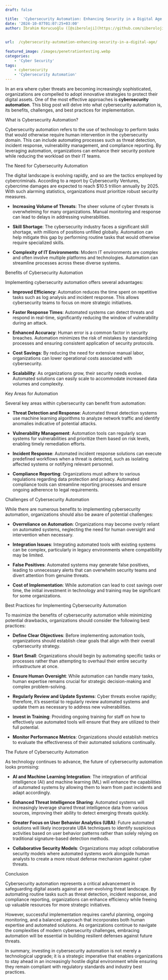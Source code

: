 ```yaml
---
draft: false

title:  'Cybersecurity Automation: Enhancing Security in a Digital Age'
date: '2024-10-07T01:07:25+03:00'
author: İbrahim Korucuoğlu ([@siberoloji](https://github.com/siberoloji))
 
 
url:  /cybersecurity-automation-enhancing-security-in-a-digital-age/
 
featured_image: /images/penetrationtesting.webp
categories:
    - 'Cyber Security'
tags:
    - cybersecurity
    - 'Cybersecurity Automation'
---
```



In an era where cyber threats are becoming increasingly sophisticated, organizations are compelled to adopt innovative strategies to protect their digital assets. One of the most effective approaches is **cybersecurity automation**. This blog post will delve into what cybersecurity automation is, its benefits, challenges, and best practices for implementation.



What is Cybersecurity Automation?



Cybersecurity automation refers to the use of technology to perform tasks that would otherwise require human intervention in the cybersecurity domain. This can include automating processes such as threat detection, incident response, vulnerability management, and compliance reporting. By leveraging automation, organizations can enhance their security posture while reducing the workload on their IT teams.



The Need for Cybersecurity Automation



The digital landscape is evolving rapidly, and so are the tactics employed by cybercriminals. According to a report by Cybersecurity Ventures, cybercrime damages are expected to reach $10.5 trillion annually by 2025. With such alarming statistics, organizations must prioritize robust security measures.


* **Increasing Volume of Threats**: The sheer volume of cyber threats is overwhelming for many organizations. Manual monitoring and response can lead to delays in addressing vulnerabilities.

* **Skill Shortage**: The cybersecurity industry faces a significant skill shortage, with millions of positions unfilled globally. Automation can help mitigate this gap by performing routine tasks that would otherwise require specialized skills.

* **Complexity of IT Environments**: Modern IT environments are complex and often involve multiple platforms and technologies. Automation can streamline processes across these diverse systems.




Benefits of Cybersecurity Automation



Implementing cybersecurity automation offers several advantages:


* **Improved Efficiency**: Automation reduces the time spent on repetitive tasks such as log analysis and incident response. This allows cybersecurity teams to focus on more strategic initiatives.

* **Faster Response Times**: Automated systems can detect threats and respond in real-time, significantly reducing the window of vulnerability during an attack.

* **Enhanced Accuracy**: Human error is a common factor in security breaches. Automation minimizes the risk of mistakes by standardizing processes and ensuring consistent application of security protocols.

* **Cost Savings**: By reducing the need for extensive manual labor, organizations can lower operational costs associated with cybersecurity.

* **Scalability**: As organizations grow, their security needs evolve. Automated solutions can easily scale to accommodate increased data volumes and complexity.




Key Areas for Automation



Several key areas within cybersecurity can benefit from automation:


* **Threat Detection and Response**: Automated threat detection systems use machine learning algorithms to analyze network traffic and identify anomalies indicative of potential attacks.

* **Vulnerability Management**: Automation tools can regularly scan systems for vulnerabilities and prioritize them based on risk levels, enabling timely remediation efforts.

* **Incident Response**: Automated incident response solutions can execute predefined workflows when a threat is detected, such as isolating affected systems or notifying relevant personnel.

* **Compliance Reporting**: Organizations must adhere to various regulations regarding data protection and privacy. Automated compliance tools can streamline reporting processes and ensure ongoing adherence to legal requirements.




Challenges of Cybersecurity Automation



While there are numerous benefits to implementing cybersecurity automation, organizations should also be aware of potential challenges:


* **Overreliance on Automation**: Organizations may become overly reliant on automated systems, neglecting the need for human oversight and intervention when necessary.

* **Integration Issues**: Integrating automated tools with existing systems can be complex, particularly in legacy environments where compatibility may be limited.

* **False Positives**: Automated systems may generate false positives, leading to unnecessary alerts that can overwhelm security teams and divert attention from genuine threats.

* **Cost of Implementation**: While automation can lead to cost savings over time, the initial investment in technology and training may be significant for some organizations.




Best Practices for Implementing Cybersecurity Automation



To maximize the benefits of cybersecurity automation while minimizing potential drawbacks, organizations should consider the following best practices:


* **Define Clear Objectives**: Before implementing automation tools, organizations should establish clear goals that align with their overall cybersecurity strategy.

* **Start Small**: Organizations should begin by automating specific tasks or processes rather than attempting to overhaul their entire security infrastructure at once.

* **Ensure Human Oversight**: While automation can handle many tasks, human expertise remains crucial for strategic decision-making and complex problem-solving.

* **Regularly Review and Update Systems**: Cyber threats evolve rapidly; therefore, it’s essential to regularly review automated systems and update them as necessary to address new vulnerabilities.

* **Invest in Training**: Providing ongoing training for staff on how to effectively use automated tools will ensure that they are utilized to their full potential.

* **Monitor Performance Metrics**: Organizations should establish metrics to evaluate the effectiveness of their automated solutions continually.




The Future of Cybersecurity Automation



As technology continues to advance, the future of cybersecurity automation looks promising:


* **AI and Machine Learning Integration**: The integration of artificial intelligence (AI) and machine learning (ML) will enhance the capabilities of automated systems by allowing them to learn from past incidents and adapt accordingly.

* **Enhanced Threat Intelligence Sharing**: Automated systems will increasingly leverage shared threat intelligence data from various sources, improving their ability to detect emerging threats quickly.

* **Greater Focus on User Behavior Analytics (UBA)**: Future automated solutions will likely incorporate UBA techniques to identify suspicious activities based on user behavior patterns rather than solely relying on traditional signature-based detection methods.

* **Collaborative Security Models**: Organizations may adopt collaborative security models where automated systems work alongside human analysts to create a more robust defense mechanism against cyber threats.




Conclusion



Cybersecurity automation represents a critical advancement in safeguarding digital assets against an ever-evolving threat landscape. By automating routine tasks such as threat detection, incident response, and compliance reporting, organizations can enhance efficiency while freeing up valuable resources for more strategic initiatives.



However, successful implementation requires careful planning, ongoing monitoring, and a balanced approach that incorporates both human expertise and automated solutions. As organizations continue to navigate the complexities of modern cybersecurity challenges, embracing automation will be essential in building resilient defenses against future threats.



In summary, investing in cybersecurity automation is not merely a technological upgrade; it is a strategic imperative that enables organizations to stay ahead in an increasingly hostile digital environment while ensuring they remain compliant with regulatory standards and industry best practices.
